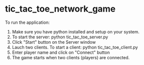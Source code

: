 # tic_tac_toe_network_game

To run the application:

1. Make sure you have python installed and setup on your system.
2. To start the server: python tic_tac_toe_server.py
3. Click "Start" button on the Server window
4. Lauch two clients. To start a client: python tic_tac_toe_client.py
5. Enter player name and click on "Connect" button
6. The game starts when two clients (players) are connected.

